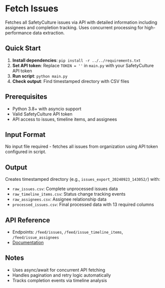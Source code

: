 # Fetch Issues

Fetches all SafetyCulture issues via API with detailed information including assignees and completion tracking. Uses concurrent processing for high-performance data extraction.

## Quick Start

1. **Install dependencies**: `pip install -r ../../requirements.txt`
2. **Set API token**: Replace `TOKEN = ''` in `main.py` with your SafetyCulture API token
3. **Run script**: `python main.py`
4. **Check output**: Find timestamped directory with CSV files

## Prerequisites

- Python 3.8+ with asyncio support
- Valid SafetyCulture API token
- API access to issues, timeline items, and assignees

## Input Format

No input file required - fetches all issues from organization using API token configured in script.

## Output

Creates timestamped directory (e.g., `issues_export_20240923_143052/`) with:
- `raw_issues.csv`: Complete unprocessed issues data
- `raw_timeline_items.csv`: Status change tracking events
- `raw_assignees.csv`: Assignee relationship data
- `processed_issues.csv`: Final processed data with 13 required columns

## API Reference

- Endpoints: `/feed/issues`, `/feed/issue_timeline_items`, `/feed/issue_assignees`
- [Documentation](https://developer.safetyculture.com/reference/)

## Notes

- Uses async/await for concurrent API fetching
- Handles pagination and retry logic automatically
- Tracks completion events via timeline analysis

